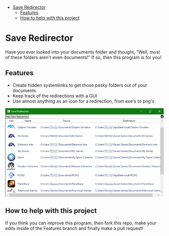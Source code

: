 - [Save Redirector](#save-redirector)
  * [Features](#features)
  * [How to help with this project](#how-to-help-with-this-project)

# Save Redirector
Have you ever looked into your documents folder and thought, "Well, most of these folders aren't even documents!" If so, then this program is for you!

## Features
- Create hidden systemlinks to get those pesky folders out of your documents
- Keep track of the redirections with a GUI
- Use almost anything as an icon for a redirection, from exe's to png's

![Image showing the GUI](/Resources/MainWindowExample.png?raw=true)

## How to help with this project
If you think you can improve this program, then fork this repo, make your edits inside of the Features branch and finally make a pull request!